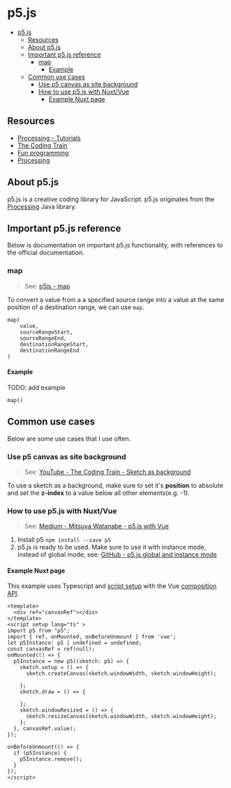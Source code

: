 # p5.js

- [p5.js](#p5js)
  - [Resources](#resources)
  - [About p5.js](#about-p5js)
  - [Important p5.js reference](#important-p5js-reference)
    - [map](#map)
      - [Example](#example)
  - [Common use cases](#common-use-cases)
    - [Use p5 canvas as site background](#use-p5-canvas-as-site-background)
    - [How to use p5.js with Nuxt/Vue](#how-to-use-p5js-with-nuxtvue)
      - [Example Nuxt page](#example-nuxt-page)

## Resources

- [Processing - Tutorials](https://processing.org/tutorials/)
- [The Coding Train](https://thecodingtrain.com/)
- [Fun programming](https://funprogramming.org/)
- [Processing](https://www.plethora-project.com/education/2017/5/31/processing-java-programming)

## About p5.js

p5.js is a creative coding library for JavaScript. p5.js originates from the [Processing](https://processing.org/) Java library.

## Important p5.js reference

Below is documentation on important p5.js functionality, with references to the official documentation.

### map

> See: [p5js - map](https://p5js.org/reference/#/p5/map)

To convert a value from a a specified source range into a value at the same position of a destination range, we can use ```map```.

```
map(
    value,
    sourceRangeStart,
    sourceRangeEnd,
    destinationRangeStart,
    destinationRangeEnd
)
```

#### Example

TODO: add example
```
map()
```

## Common use cases

Below are some use cases that I use often.

### Use p5 canvas as site background

> See: [YouTube - The Coding Train - Sketch as background](https://www.youtube.com/watch?v=OIfEHD3KqCg&ab_channel=TheCodingTrain)

To use a sketch as a background, make sure to set it's **position** to absolute and set the **z-index** to a value below all other elements(e.g. -1).

### How to use p5.js with Nuxt/Vue

> See: [Medium - Mitsuya Watanabe - p5.js with Vue](https://medium.com/js-dojo/experiment-with-p5-js-on-vue-7ebc05030d33)

1. Install p5 ```npm install --save p5```
2. p5.js is ready to be used. Make sure to use it with instance mode, instead of global mode, see: [GitHub - p5.js global and instance mode](https://github.com/processing/p5.js/wiki/Global-and-instance-mode)

#### Example Nuxt page

This example uses Typescript and [script setup](https://vuejs.org/api/sfc-script-setup.html) with the Vue [composition API](https://vuejs.org/guide/extras/composition-api-faq.html).

```vue
<template>
  <div ref="canvasRef"></div>
</template>
<script setup lang="ts" >
import p5 from "p5";
import { ref, onMounted, onBeforeUnmount } from 'vue';
let p5Instance: p5 | undefined = undefined;
const canvasRef = ref(null);
onMounted(() => {
  p5Instance = new p5((sketch: p5) => {
    sketch.setup = () => {
      sketch.createCanvas(sketch.windowWidth, sketch.windowHeight);

    };
    sketch.draw = () => {
      
    };
    sketch.windowResized = () => {
      sketch.resizeCanvas(sketch.windowWidth, sketch.windowHeight);
    };
  }, canvasRef.value);
});

onBeforeUnmount(() => {
  if (p5Instance) {
    p5Instance.remove();
  }
});
</script>
```